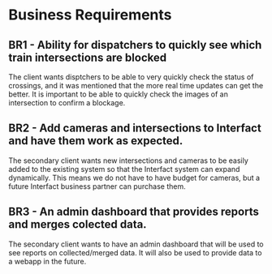 # Business Requirements

## BR1 - Ability for dispatchers to quickly see which train intersections are blocked

The client wants disptchers to be able to very quickly check the status of crossings,
and it was mentioned that the more real time updates can get the better. It is important to be able to 
quickly check the images of an intersection to confirm a blockage.

## BR2 - Add cameras and intersections to Interfact and have them work as expected.

The secondary client wants new intersections and cameras to be easily added to the existing system
so that the Interfact system can expand dynamically. This means we do not have to have budget for cameras,
but a future Interfact business partner can purchase them. 

## BR3 - An admin dashboard that provides reports and merges colected data. 

The secondary client wants to have an admin dashboard that will be used to see reports on collected/merged data. It will also
be used to provide data to a webapp in the future.
